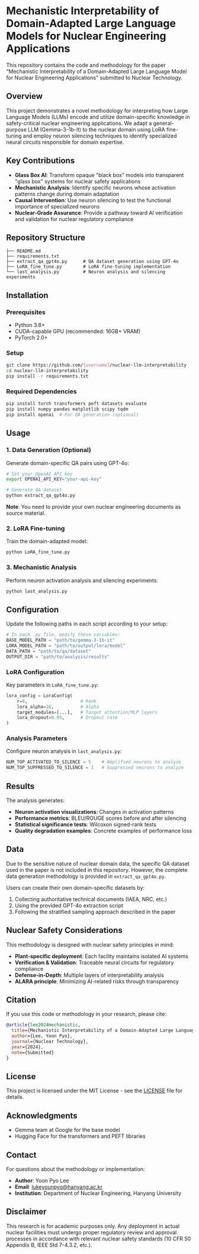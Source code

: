 # Mechanistic Interpretability of Domain-Adapted Large Language Models for Nuclear Engineering Applications

This repository contains the code and methodology for the paper "Mechanistic Interpretability of a Domain-Adapted Large Language Model for Nuclear Engineering Applications" submitted to Nuclear Technology.

## Overview

This project demonstrates a novel methodology for interpreting how Large Language Models (LLMs) encode and utilize domain-specific knowledge in safety-critical nuclear engineering applications. We adapt a general-purpose LLM (Gemma-3-1b-it) to the nuclear domain using LoRA fine-tuning and employ neuron silencing techniques to identify specialized neural circuits responsible for domain expertise.

## Key Contributions

- **Glass Box AI**: Transform opaque "black box" models into transparent "glass box" systems for nuclear safety applications
- **Mechanistic Analysis**: Identify specific neurons whose activation patterns change during domain adaptation
- **Causal Intervention**: Use neuron silencing to test the functional importance of specialized neurons
- **Nuclear-Grade Assurance**: Provide a pathway toward AI verification and validation for nuclear regulatory compliance

## Repository Structure

```
├── README.md
├── requirements.txt
├── extract_qa_gpt4o.py      # QA dataset generation using GPT-4o
├── LoRA_fine_tune.py        # LoRA fine-tuning implementation
└── last_analysis.py         # Neuron analysis and silencing experiments
```

## Installation

### Prerequisites

- Python 3.8+
- CUDA-capable GPU (recommended: 16GB+ VRAM)
- PyTorch 2.0+

### Setup

```bash
git clone https://github.com/[username]/nuclear-llm-interpretability
cd nuclear-llm-interpretability
pip install -r requirements.txt
```

### Required Dependencies

```bash
pip install torch transformers peft datasets evaluate
pip install numpy pandas matplotlib scipy tqdm
pip install openai  # For QA generation (optional)
```

## Usage

### 1. Data Generation (Optional)

Generate domain-specific QA pairs using GPT-4o:

```bash
# Set your OpenAI API key
export OPENAI_API_KEY="your-api-key"

# Generate QA dataset
python extract_qa_gpt4o.py
```

**Note**: You need to provide your own nuclear engineering documents as source material.

### 2. LoRA Fine-tuning

Train the domain-adapted model:

```bash
python LoRA_fine_tune.py
```

### 3. Mechanistic Analysis

Perform neuron activation analysis and silencing experiments:

```bash
python last_analysis.py
```

## Configuration

Update the following paths in each script according to your setup:

```python
# In each .py file, modify these variables:
BASE_MODEL_PATH = "path/to/gemma-3-1b-it"
LORA_MODEL_PATH = "path/to/output/lora/model"
DATA_PATH = "path/to/qa/dataset"
OUTPUT_DIR = "path/to/analysis/results"
```

### LoRA Configuration
Key parameters in `LoRA_fine_tune.py`:

```python
lora_config = LoraConfig(
    r=8,                    # Rank
    lora_alpha=16,          # Alpha
    target_modules=[...],   # Target attention/MLP layers
    lora_dropout=0.05,      # Dropout rate
)
```

### Analysis Parameters
Configure neuron analysis in `last_analysis.py`:

```python
NUM_TOP_ACTIVATED_TO_SILENCE = 5    # Amplified neurons to analyze
NUM_TOP_SUPPRESSED_TO_SILENCE = 1   # Suppressed neurons to analyze
```

## Results

The analysis generates:

- **Neuron activation visualizations**: Changes in activation patterns
- **Performance metrics**: BLEU/ROUGE scores before and after silencing
- **Statistical significance tests**: Wilcoxon signed-rank tests
- **Quality degradation examples**: Concrete examples of performance loss

## Data

Due to the sensitive nature of nuclear domain data, the specific QA dataset used in the paper is not included in this repository. However, the complete data generation methodology is provided in `extract_qa_gpt4o.py`.

Users can create their own domain-specific datasets by:

1. Collecting authoritative technical documents (IAEA, NRC, etc.)
2. Using the provided GPT-4o extraction script
3. Following the stratified sampling approach described in the paper

## Nuclear Safety Considerations

This methodology is designed with nuclear safety principles in mind:

- **Plant-specific deployment**: Each facility maintains isolated AI systems
- **Verification & Validation**: Traceable neural circuits for regulatory compliance
- **Defense-in-Depth**: Multiple layers of interpretability analysis
- **ALARA principle**: Minimizing AI-related risks through transparency

## Citation

If you use this code or methodology in your research, please cite:

```bibtex
@article{lee2024mechanistic,
  title={Mechanistic Interpretability of a Domain-Adapted Large Language Model for Nuclear Engineering Applications},
  author={Lee, Yoon Pyo},
  journal={Nuclear Technology},
  year={2024},
  note={Submitted}
}
```

## License

This project is licensed under the MIT License - see the [LICENSE](LICENSE) file for details.

## Acknowledgments

- Gemma team at Google for the base model
- Hugging Face for the transformers and PEFT libraries

## Contact

For questions about the methodology or implementation:

- **Author**: Yoon Pyo Lee
- **Email**: lukeyounpyo@hanyang.ac.kr
- **Institution**: Department of Nuclear Engineering, Hanyang University

## Disclaimer

This research is for academic purposes only. Any deployment in actual nuclear facilities must undergo proper regulatory review and approval processes in accordance with relevant nuclear safety standards (10 CFR 50 Appendix B, IEEE Std 7-4.3.2, etc.).
